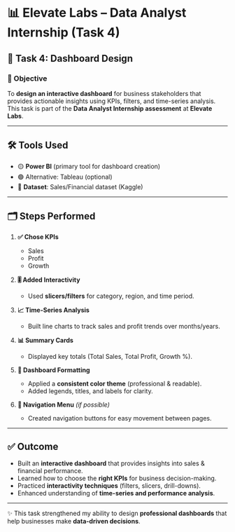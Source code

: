 # 📊 Elevate Labs – Data Analyst Internship (Task 4)

## 📝 Task 4: Dashboard Design

### 🎯 Objective
To **design an interactive dashboard** for business stakeholders that provides actionable insights using KPIs, filters, and time-series analysis.  
This task is part of the **Data Analyst Internship assessment** at **Elevate Labs**.

---

## 🛠 Tools Used
- 🟡 **Power BI** (primary tool for dashboard creation)  
- 🟢 Alternative: Tableau (optional)  
- 📂 **Dataset**: Sales/Financial dataset (Kaggle)  

---

## 🗂 Steps Performed

1. **✅ Chose KPIs**  
   - Sales  
   - Profit  
   - Growth  

2. **🎚 Added Interactivity**  
   - Used **slicers/filters** for category, region, and time period.  

3. **📈 Time-Series Analysis**  
   - Built line charts to track sales and profit trends over months/years.  

4. **📊 Summary Cards**  
   - Displayed key totals (Total Sales, Total Profit, Growth %).  

5. **🎨 Dashboard Formatting**  
   - Applied a **consistent color theme** (professional & readable).  
   - Added legends, titles, and labels for clarity.  

6. **🔗 Navigation Menu** *(if possible)*  
   - Created navigation buttons for easy movement between pages.  

---

## ✅ Outcome
- Built an **interactive dashboard** that provides insights into sales & financial performance.  
- Learned how to choose the **right KPIs** for business decision-making.  
- Practiced **interactivity techniques** (filters, slicers, drill-downs).  
- Enhanced understanding of **time-series and performance analysis**.  

---

✨ This task strengthened my ability to design **professional dashboards** that help businesses make **data-driven decisions**.  
